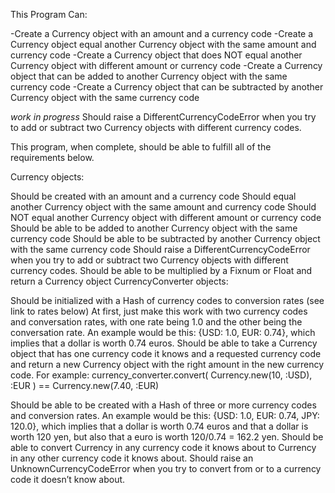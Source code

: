 This Program Can:

-Create a Currency object with an amount and a currency code
-Create a Currency object equal another Currency object with the same amount and currency code
-Create a Currency object that does NOT equal another Currency object with different amount or currency code
-Create a Currency object that can be added to another Currency object with the same currency code
-Create a Currency object that can be subtracted by another Currency object with the same currency code

*work in progress* Should raise a DifferentCurrencyCodeError when you try to add or subtract two Currency objects with different currency codes.


This program, when complete, should be able to fulfill all of the requirements below.


Currency objects:

Should be created with an amount and a currency code
Should equal another Currency object with the same amount and currency code
Should NOT equal another Currency object with different amount or currency code
Should be able to be added to another Currency object with the same currency code
Should be able to be subtracted by another Currency object with the same currency code
Should raise a DifferentCurrencyCodeError when you try to add or subtract two Currency objects with different currency codes.
Should be able to be multiplied by a Fixnum or Float and return a Currency object
CurrencyConverter objects:

Should be initialized with a Hash of currency codes to conversion rates (see link to rates below)
At first, just make this work with two currency codes and conversation rates, with one rate being 1.0 and the other being the conversation rate. An example would be this: {USD: 1.0, EUR: 0.74}, which implies that a dollar is worth 0.74 euros.
Should be able to take a Currency object that has one currency code it knows and a requested currency code and return a new Currency object with the right amount in the new currency code. For example: currency_converter.convert( Currency.new(10, :USD), :EUR ) == Currency.new(7.40, :EUR)

Should be able to be created with a Hash of three or more currency codes and conversion rates. An example would be this: {USD: 1.0, EUR: 0.74, JPY: 120.0}, which implies that a dollar is worth 0.74 euros and that a dollar is worth 120 yen, but also that a euro is worth 120/0.74 = 162.2 yen.
Should be able to convert Currency in any currency code it knows about to Currency in any other currency code it knows about.
Should raise an UnknownCurrencyCodeError when you try to convert from or to a currency code it doesn’t know about.

